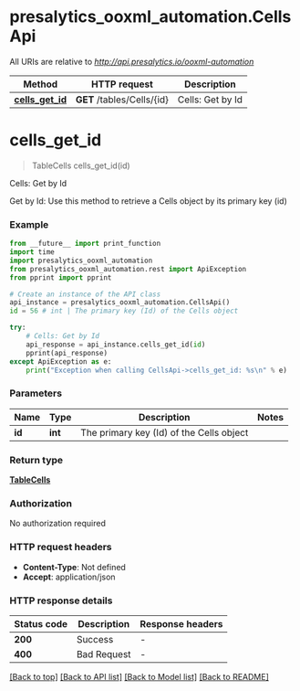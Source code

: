 # presalytics_ooxml_automation.CellsApi

All URIs are relative to *http://api.presalytics.io/ooxml-automation*

Method | HTTP request | Description
------------- | ------------- | -------------
[**cells_get_id**](CellsApi.md#cells_get_id) | **GET** /tables/Cells/{id} | Cells: Get by Id


# **cells_get_id**
> TableCells cells_get_id(id)

Cells: Get by Id

Get by Id: Use this method to retrieve a Cells object by its primary key (id)

### Example

```python
from __future__ import print_function
import time
import presalytics_ooxml_automation
from presalytics_ooxml_automation.rest import ApiException
from pprint import pprint

# Create an instance of the API class
api_instance = presalytics_ooxml_automation.CellsApi()
id = 56 # int | The primary key (Id) of the Cells object

try:
    # Cells: Get by Id
    api_response = api_instance.cells_get_id(id)
    pprint(api_response)
except ApiException as e:
    print("Exception when calling CellsApi->cells_get_id: %s\n" % e)
```

### Parameters

Name | Type | Description  | Notes
------------- | ------------- | ------------- | -------------
 **id** | **int**| The primary key (Id) of the Cells object | 

### Return type

[**TableCells**](TableCells.md)

### Authorization

No authorization required

### HTTP request headers

 - **Content-Type**: Not defined
 - **Accept**: application/json

### HTTP response details
| Status code | Description | Response headers |
|-------------|-------------|------------------|
**200** | Success |  -  |
**400** | Bad Request |  -  |

[[Back to top]](#) [[Back to API list]](../README.md#documentation-for-api-endpoints) [[Back to Model list]](../README.md#documentation-for-models) [[Back to README]](../README.md)

